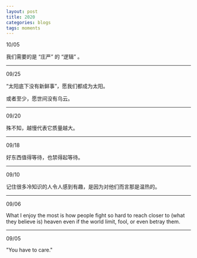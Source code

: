 ```yaml
---
layout: post
title: 2020
categories: blogs
tags: moments
---
```


10/05

我们需要的是 “庄严” 的 “逻辑” 。

---

09/25

“太阳底下没有新鲜事”，愿我们都成为太阳。

或者至少，愿世间没有乌云。

---

09/20

殊不知，越慢代表它质量越大。

---

09/18

好东西值得等待，也禁得起等待。

---

09/10

记住很多冷知识的人令人感到有趣，是因为对他们而言那是温热的。

---

09/06

What I enjoy the most is how people fight so hard to reach closer to (what they believe is) heaven even if the world limit, fool, or even betray them. 

---

09/05

"You have to care."